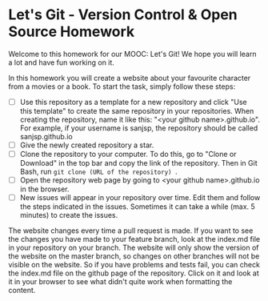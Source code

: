 # Let's Git - Version Control & Open Source Homework
Welcome to this homework for our MOOC: Let's Git! We hope you will learn a lot and have fun working on it.

In this homework you will create a website about your favourite character from a movies or a book. To start the task, simply follow these steps:

- [ ] Use this repository as a template for a new repository and click "Use this template" to create the same repository in your repositories. When creating the repository, name it like this: "\<your github name\>.github.io". For example, if your username is sanjsp, the repository should be called sanjsp.github.io
- [ ] Give the newly created repository a star.
- [ ] Clone the repository to your computer. To do this, go to "Clone or Download" in the top bar and copy the link of the repository. Then in Git Bash, run ``git clone (URL of the repository) ``.
- [ ] Open the repository web page by going to \<your github name\>.github.io in the browser.
- [ ] New issues will appear in your repository over time. Edit them and follow the steps indicated in the issues. Sometimes it can take a  while (max. 5 minutes) to create the issues.

The website changes every time a pull request is made. If you want to see the changes you have made to your feature branch, look at the index.md file in your repository on your branch. The website will only show the version of the website on the master branch, so changes on other branches will not be visible on the website. So if you have problems and tests fail, you can check the index.md file on the github page of the repository. Click on it and look at it in your browser to see what didn't quite work when formatting the content. 
